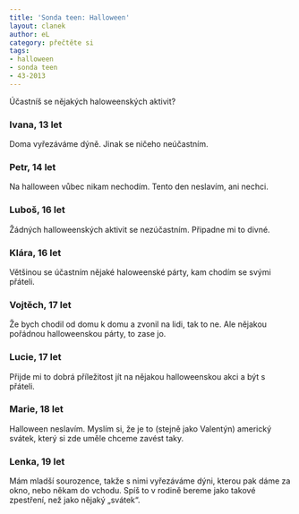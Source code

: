 ```yaml
---
title: 'Sonda teen: Halloween'
layout: clanek
author: eL
category: přečtěte si
tags: 
- halloween
- sonda teen
- 43-2013
---
```


Účastníš se nějakých haloweenských aktivit? 

### Ivana, 13 let
Doma vyřezáváme dýně. Jinak se ničeho neúčastním. 

### Petr, 14 let
Na halloween vůbec nikam nechodím. Tento den neslavím, ani nechci.

### Luboš, 16 let
Žádných halloweenských aktivit se nezúčastním. Připadne mi to divné.
    
### Klára, 16 let
Většinou se účastním nějaké haloweenské párty, kam chodím se svými přáteli.
    
### Vojtěch, 17 let
Že bych chodil od domu k domu a zvonil na lidi, tak to ne. Ale nějakou pořádnou halloweenskou párty, to zase jo.
    
### Lucie, 17 let
Přijde mi to dobrá příležitost jít na nějakou halloweenskou akci a být s přáteli.
    
### Marie, 18 let
Halloween neslavím. Myslím si, že je to (stejně jako Valentýn) americký svátek, který si zde uměle chceme zavést taky.
    
### Lenka, 19 let
Mám mladší sourozence, takže s nimi vyřezáváme dýni, kterou pak dáme za okno, nebo někam do vchodu. Spíš to v rodině bereme jako takové zpestření, než jako nějaký „svátek“.
